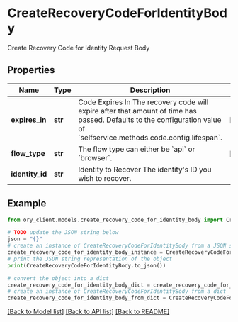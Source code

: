 # CreateRecoveryCodeForIdentityBody

Create Recovery Code for Identity Request Body

## Properties

Name | Type | Description | Notes
------------ | ------------- | ------------- | -------------
**expires_in** | **str** | Code Expires In  The recovery code will expire after that amount of time has passed. Defaults to the configuration value of &#x60;selfservice.methods.code.config.lifespan&#x60;. | [optional] 
**flow_type** | **str** | The flow type can either be &#x60;api&#x60; or &#x60;browser&#x60;. | [optional] 
**identity_id** | **str** | Identity to Recover  The identity&#39;s ID you wish to recover. | 

## Example

```python
from ory_client.models.create_recovery_code_for_identity_body import CreateRecoveryCodeForIdentityBody

# TODO update the JSON string below
json = "{}"
# create an instance of CreateRecoveryCodeForIdentityBody from a JSON string
create_recovery_code_for_identity_body_instance = CreateRecoveryCodeForIdentityBody.from_json(json)
# print the JSON string representation of the object
print(CreateRecoveryCodeForIdentityBody.to_json())

# convert the object into a dict
create_recovery_code_for_identity_body_dict = create_recovery_code_for_identity_body_instance.to_dict()
# create an instance of CreateRecoveryCodeForIdentityBody from a dict
create_recovery_code_for_identity_body_from_dict = CreateRecoveryCodeForIdentityBody.from_dict(create_recovery_code_for_identity_body_dict)
```
[[Back to Model list]](../README.md#documentation-for-models) [[Back to API list]](../README.md#documentation-for-api-endpoints) [[Back to README]](../README.md)


